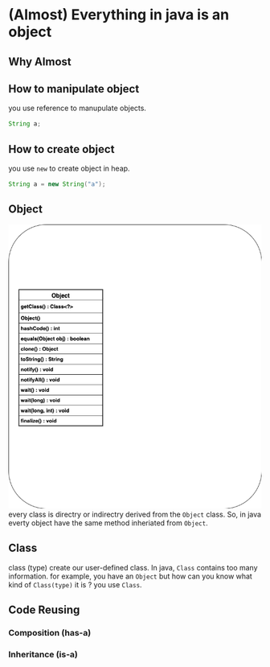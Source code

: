 # (Almost) Everything in java is an object

## Why Almost

## How to manipulate object
you use reference to manupulate objects.
```java
String a;
```

## How to create object
you use `new` to create object in heap.
```java
String a = new String("a");
```

## Object
![object](./object.png)
every class is directry or indirectry derived from the `Object` class.
So, in java everty object have the same method inheriated from `Object`.

## Class
class (type) create our user-defined class.
In java, `Class` contains too many information.
for example, you have an `Object` but how can you know 
what kind of `Class(type)` it is ? you use `Class`.

## Code Reusing

### Composition (has-a)

### Inheritance (is-a)